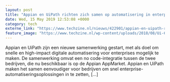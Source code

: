 ```yaml
---
layout: post
title: "Appian en UiPath richten zich samen op automatisering in enterprises"
date: Wed, 15 May 2019 12:53:08 +0000
category: tech
externe_link: "https://www.techzine.nl/nieuws/422901/appian-en-uipath-richten-zich-samen-op-automatisering-in-enterprises.html"
feature_image: "https://www.techzine.nl/wp-content/uploads/2018/08/Ui-66.jpg"
---
```


Appian en UiPath zijn een nieuwe samenwerking gestart, met als doel om snelle en high-impact digitale automatisering voor enterprises mogelijk te maken. De samenwerking omvat een no code-integratie tussen de twee bedrijven, die nu beschikbaar is op de Appian AppMarket. Appian en UiPath maken het samen eenvoudiger voor bedrijven om snel enterprise-automatiseringsoplossingen in te zetten, [&#8230;]
